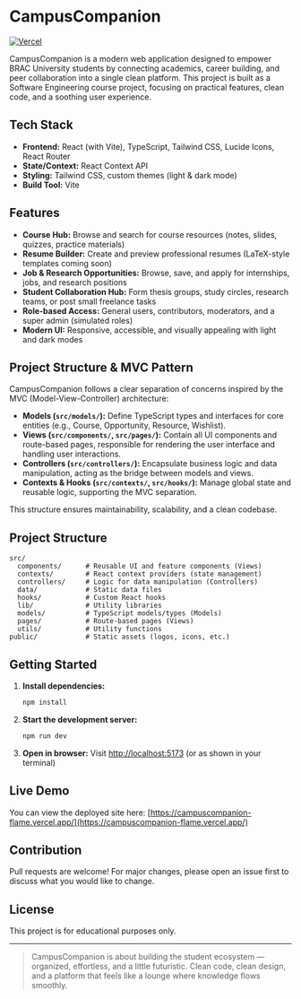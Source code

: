 # CampusCompanion

[![Vercel](https://vercel.com/button)](https://campuscompanion-flame.vercel.app/)

CampusCompanion is a modern web application designed to empower BRAC University students by connecting academics, career building, and peer collaboration into a single clean platform. This project is built as a Software Engineering course project, focusing on practical features, clean code, and a soothing user experience.

## Tech Stack

- **Frontend:** React (with Vite), TypeScript, Tailwind CSS, Lucide Icons, React Router
- **State/Context:** React Context API
- **Styling:** Tailwind CSS, custom themes (light & dark mode)
- **Build Tool:** Vite

## Features

- **Course Hub:** Browse and search for course resources (notes, slides, quizzes, practice materials)
- **Resume Builder:** Create and preview professional resumes (LaTeX-style templates coming soon)
- **Job & Research Opportunities:** Browse, save, and apply for internships, jobs, and research positions
- **Student Collaboration Hub:** Form thesis groups, study circles, research teams, or post small freelance tasks
- **Role-based Access:** General users, contributors, moderators, and a super admin (simulated roles)
- **Modern UI:** Responsive, accessible, and visually appealing with light and dark modes

## Project Structure & MVC Pattern

CampusCompanion follows a clear separation of concerns inspired by the MVC (Model-View-Controller) architecture:

- **Models (`src/models/`):** Define TypeScript types and interfaces for core entities (e.g., Course, Opportunity, Resource, Wishlist).
- **Views (`src/components/`, `src/pages/`):** Contain all UI components and route-based pages, responsible for rendering the user interface and handling user interactions.
- **Controllers (`src/controllers/`):** Encapsulate business logic and data manipulation, acting as the bridge between models and views.
- **Contexts & Hooks (`src/contexts/`, `src/hooks/`):** Manage global state and reusable logic, supporting the MVC separation.

This structure ensures maintainability, scalability, and a clean codebase.

## Project Structure

```
src/
  components/      # Reusable UI and feature components (Views)
  contexts/        # React context providers (state management)
  controllers/     # Logic for data manipulation (Controllers)
  data/            # Static data files
  hooks/           # Custom React hooks
  lib/             # Utility libraries
  models/          # TypeScript models/types (Models)
  pages/           # Route-based pages (Views)
  utils/           # Utility functions
public/            # Static assets (logos, icons, etc.)
```

## Getting Started

1. **Install dependencies:**
   ```sh
   npm install
   ```
2. **Start the development server:**
   ```sh
   npm run dev
   ```
3. **Open in browser:**
   Visit [http://localhost:5173](http://localhost:5173) (or as shown in your terminal)

## Live Demo

You can view the deployed site here: [https://campuscompanion-flame.vercel.app/](https://campuscompanion-flame.vercel.app/)

## Contribution

Pull requests are welcome! For major changes, please open an issue first to discuss what you would like to change.

## License

This project is for educational purposes only.

---

> CampusCompanion is about building the student ecosystem — organized, effortless, and a little futuristic. Clean code, clean design, and a platform that feels like a lounge where knowledge flows smoothly.
